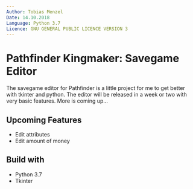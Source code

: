 ```yaml
---
Author: Tobias Menzel  
Date: 14.10.2018   
Language: Python 3.7
Licence: GNU GENERAL PUBLIC LICENCE VERSION 3
---
```

# Pathfinder Kingmaker: Savegame Editor

The savegame editor for Pathfinder is a little project for me to get better with tkinter and python.
The editor will be released in a week or two with very basic features. 
More is coming up...

## Upcoming Features
- Edit attributes
- Edit amount of money

## Build with
- Python 3.7
- Tkinter
